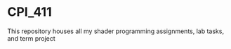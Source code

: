 # CPI_411
This repository houses all my shader programming assignments, lab tasks, and term project
